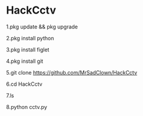 # HackCctv

1.pkg update && pkg upgrade

2.pkg install python

3.pkg install figlet

4.pkg install git

5.git clone https://github.com/MrSadClown/HackCctv

6.cd HackCctv

7.ls

8.python cctv.py
